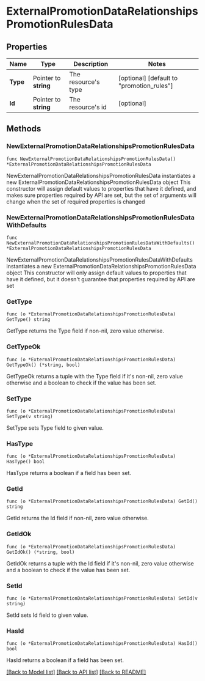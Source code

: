 # ExternalPromotionDataRelationshipsPromotionRulesData

## Properties

Name | Type | Description | Notes
------------ | ------------- | ------------- | -------------
**Type** | Pointer to **string** | The resource&#39;s type | [optional] [default to "promotion_rules"]
**Id** | Pointer to **string** | The resource&#39;s id | [optional] 

## Methods

### NewExternalPromotionDataRelationshipsPromotionRulesData

`func NewExternalPromotionDataRelationshipsPromotionRulesData() *ExternalPromotionDataRelationshipsPromotionRulesData`

NewExternalPromotionDataRelationshipsPromotionRulesData instantiates a new ExternalPromotionDataRelationshipsPromotionRulesData object
This constructor will assign default values to properties that have it defined,
and makes sure properties required by API are set, but the set of arguments
will change when the set of required properties is changed

### NewExternalPromotionDataRelationshipsPromotionRulesDataWithDefaults

`func NewExternalPromotionDataRelationshipsPromotionRulesDataWithDefaults() *ExternalPromotionDataRelationshipsPromotionRulesData`

NewExternalPromotionDataRelationshipsPromotionRulesDataWithDefaults instantiates a new ExternalPromotionDataRelationshipsPromotionRulesData object
This constructor will only assign default values to properties that have it defined,
but it doesn't guarantee that properties required by API are set

### GetType

`func (o *ExternalPromotionDataRelationshipsPromotionRulesData) GetType() string`

GetType returns the Type field if non-nil, zero value otherwise.

### GetTypeOk

`func (o *ExternalPromotionDataRelationshipsPromotionRulesData) GetTypeOk() (*string, bool)`

GetTypeOk returns a tuple with the Type field if it's non-nil, zero value otherwise
and a boolean to check if the value has been set.

### SetType

`func (o *ExternalPromotionDataRelationshipsPromotionRulesData) SetType(v string)`

SetType sets Type field to given value.

### HasType

`func (o *ExternalPromotionDataRelationshipsPromotionRulesData) HasType() bool`

HasType returns a boolean if a field has been set.

### GetId

`func (o *ExternalPromotionDataRelationshipsPromotionRulesData) GetId() string`

GetId returns the Id field if non-nil, zero value otherwise.

### GetIdOk

`func (o *ExternalPromotionDataRelationshipsPromotionRulesData) GetIdOk() (*string, bool)`

GetIdOk returns a tuple with the Id field if it's non-nil, zero value otherwise
and a boolean to check if the value has been set.

### SetId

`func (o *ExternalPromotionDataRelationshipsPromotionRulesData) SetId(v string)`

SetId sets Id field to given value.

### HasId

`func (o *ExternalPromotionDataRelationshipsPromotionRulesData) HasId() bool`

HasId returns a boolean if a field has been set.


[[Back to Model list]](../README.md#documentation-for-models) [[Back to API list]](../README.md#documentation-for-api-endpoints) [[Back to README]](../README.md)


